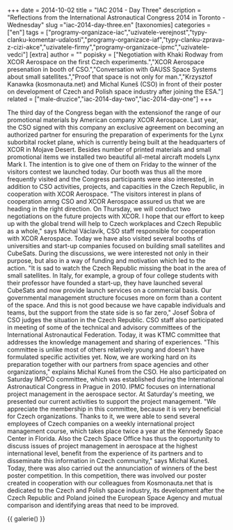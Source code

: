 +++
date = 2014-10-02
title = "IAC 2014 - Day Three"
description = "Reflections from the International Astronautical Congress 2014 in Toronto - Wednesday"
slug ="iac-2014-day-three.en"
[taxonomies]
categories = ["en"]
tags = ["programy-organizace-iac","uzivatele-verejnost","typy-clanku-komentar-udalosti","programy-organizace-iaf","typy-clanku-zprava-z-cizi-akce","uzivatele-firmy","programy-organizace-ipmc","uzivatele-vedci"]
[extra]
author = ""
popisky = ["Negotiation with Khaki Rodway from XCOR Aerospace on the first Czech experiments.","XCOR Aerospace presenation in booth of CSO.","Conversation with GAUSS Space Systems about small satellites.","Proof that space is not only for man.","Krzysztof Kanawka (kosmonauta.net) and Michal Kuneš (CSO) in front of their poster on development of Czech and Polish space industry after joining the ESA."]
related = ["male-druzice","iac-2014-day-two","iac-2014-day-one"]
+++

The third day of the Congress began with the extensionof the range of our promotional materials by American company XCOR Aerospace. Last year, the CSO signed with this company an exclusive agreement on becoming an authorized partner for ensuring the preparation of experiments for the Lynx suborbital rocket plane, which is currently being built at the headquarters of XCOR in Mojave Desert. Besides number of printed materials and small promotional items we installed two beautiful all-metal aircraft models Lynx Mark I. The intention is to give one of them on Friday to the winner of the visitors contest we launched today. Our booth was thus all the more frequently visited and the Congress participants were also interested, in addition to CSO activities, projects, and capacities in the Czech Republic, in cooperation with XCOR Aerospace. "The visitors interest in plans of cooperation amng CSO and XCOR Aerospace assured us that we are heading in the right direction. On Thursday, we will conduct two negotiations on the future projects with XCOR. I hope that our effort to keep up with the global trend will help to Czech workplaces and Czech Republic as a whole," says Michal Václavík, CSO staff responsible for cooperation with XCOR Aerospace. Today we have also visited several booths of universities and start-up companies focused on building small satellites and CubeSats. During the discussions, we were interested not only in their purpose, but also in a way of funding and motivation which led to the action. "It is sad to watch the Czech Republic missing the boat in the area of small satellites. In Italy, for example, a group of four college students with their professor have founded a start-up, they have launched several CubeSats and now provide launch services on a commercial basis. Our governmental management structure focuses more on form than a content of the space. And this is not good because we have capable individuals and teams, but the support from the state side is so far zero," Josef Šobra of CSO judges the situation in the Czech Republic. CSO staff also participated in meeting of some of the technical and advisory committees of the International Astronautical Federation. Today, it was KTMC committee that addresses the knowledge management and sharing of experiences. "This committee is unlike most of others relatively young and doesn't have formulated specific activities yet. Now, we are working hard on its preparation together with our partners from space agencies and other organizations," explains Michal Kuneš from the CSO. He also participated on Saturday IMPCO committee, which was established during the International Astronautical Congress in Prague in 2010. IPMC focuses on international project management in the aerospace sector. At Saturday's meeting, we presented our current activities to support the project management. "We appreciate the membership in this committee, because it is very beneficial for Czech organizations. Thanks to it, we were able to send several employees of Czech companies on a weekly international project management course, which takes place twice a year at the Kennedy Space Center in Florida. Also the Czech Space Office has thus the opportunity to discuss issues of project management in aerospace at the highest international level, benefit from the experience of its partners and to disseminate this information in Czech community," says Michal Kuneš. Today, there was also carried out the annunciation of winners of the best poster competition. In this competition, there was involved our poster created in cooperation with our colleagues from Kosmonauta.net that is dedicated to the Czech and Polish space industry, its development after the Czech Republic and Poland joined the European Space Agency and mutual comparison and identifying areas that need to be improved.

{{ galerie() }}
